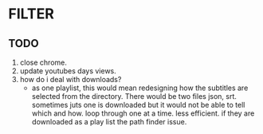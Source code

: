# FILTER

## TODO

1. close chrome.
2. update youtubes days views.
3. how do i deal with downloads?
    * as one playlist, this would mean redesigning how the subtitles are
      selected from the directory. There would be two files json, srt.
      sometimes juts one is downloaded but it would not be able to tell which
      and how.
      loop through one at a time. less efficient.
      if they are downloaded as a play list the path finder issue.
